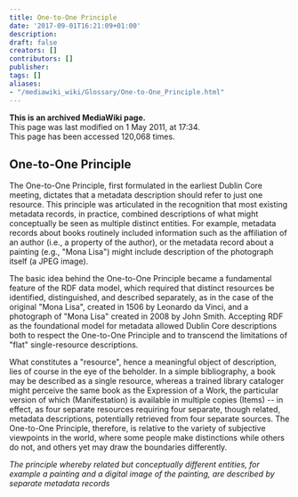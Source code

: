 ```yaml
---
title: One-to-One Principle
date: '2017-09-01T16:21:09+01:00'
description: 
draft: false
creators: []
contributors: []
publisher: 
tags: []
aliases:
- "/mediawiki_wiki/Glossary/One-to-One_Principle.html"
---
```


 **This is an archived MediaWiki page.**  
This page was last modified on 1 May 2011, at 17:34.  
This page has been accessed 120,068 times.

## One-to-One Principle 

The One-to-One Principle, first formulated in the earliest Dublin Core meeting, dictates that a metadata description should refer to just one resource. This principle was articulated in the recognition that most existing metadata records, in practice, combined descriptions of what might conceptually be seen as multiple distinct entities. For example, metadata records about books routinely included information such as the affiliation of an author (i.e., a property of the author), or the metadata record about a painting (e.g., "Mona Lisa") might include description of the photograph itself (a JPEG image).

The basic idea behind the One-to-One Principle became a fundamental feature of the RDF data model, which required that distinct resources be identified, distinguished, and described separately, as in the case of the original "Mona Lisa", created in 1506 by Leonardo da Vinci, and a photograph of "Mona Lisa" created in 2008 by John Smith. Accepting RDF as the foundational model for metadata allowed Dublin Core descriptions both to respect the One-to-One Principle and to transcend the limitations of "flat" single-resource descriptions.

What constitutes a "resource", hence a meaningful object of description, lies of course in the eye of the beholder. In a simple bibliography, a book may be described as a single resource, whereas a trained library cataloger might perceive the same book as the Expression of a Work, the particular version of which (Manifestation) is available in multiple copies (Items) -- in effect, as four separate resources requiring four separate, though related, metadata descriptions, potentially retrieved from four separate sources. The One-to-One Principle, therefore, is relative to the variety of subjective viewpoints in the world, where some people make distinctions while others do not, and others yet may draw the boundaries differently.

_The principle whereby related but conceptually different entities, for example a painting and a digital image of the painting, are described by separate metadata records_

